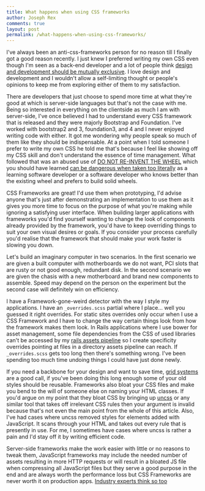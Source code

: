 ```yaml
---
title: What happens when using CSS frameworks
author: Joseph Rex
comments: true
layout: post
permalink: /what-happens-when-using-css-frameworks/
---
```

I've always been an anti-css-frameworks person for no reason till I finally got a good reason recently. I just knew I preferred writing my own CSS even though I'm seen as a back-end developer and a lot of people think [design and development should be mutually exclusive][1]. I love design and development and I wouldn't allow a self-limiting thought or people's opinions to keep me from exploring either of them to my satisfaction.
<!--more-->

There are developers that just choose to spend more time at what they're good at which is server-side languages but that's not the case with me. Being so interested in everything on the clientside as much I am with server-side, I've once believed I had to understand every CSS framework that is released and they were majorly Bootstrap and Foundation. I've worked with bootstrap2 and 3, foundation3, and 4 and I never enjoyed writing code with either. It got me wondering why people speak so much of them like they should be indispensable. At a point when I told someone I prefer to write my own CSS he told me that's because I feel like showing off my CSS skill and don't understand the essence of time management. What followed that was an abused use of [DO NOT RE-INVENT THE WHEEL][2] which you should have learned [can be dangerous when taken too literally][3] as a learning software developer or a software developer who knows better than the existing wheel and prefers to build solid wheels.

CSS Frameworks are great! I'd use them when prototyping, I'd advise anyone that's just after demonstrating an implementation to use them as it gives you more time to focus on the purpose of what you're making while ignoring a satisfying user interface. When building larger applications with frameworks you'd find yourself wanting to change the look of components already provided by the framework, you'd have to keep overriding things to suit your own visual desires or goals. If you consider your process carefully you'd realise that the framework that should make your work faster is slowing you down.

Let's build an imaginary computer in two scenarios. In the first scenario we are given a built computer with motherboards we do not want, PCI slots that are rusty or not good enough, redundant disk. In the second scenario we are given the chasis with a new motherboard and brand new components to assemble. Speed may depend on the person on the experiment but the second case will definitely win on efficiency.

I have a Framework-gone-weird detector with the way I style my applications. I have an `_overrides.scss` partial where I place... well you guessed it right overrides. For static sites overrides only occur when I use a CSS Framework and I have to change the way certain things look from how the framework makes them look. In Rails applications where I use bower for asset management, some file dependencies from the CSS of used libraries can't be accessed by my [rails assets pipeline][4] so I create specificity overrides pointing at files in a directory assets pipeline can reach. If `_overrides.scss` gets too long then there's something wrong. I've been spending too much time undoing things I could have just done newly.

If you need a backbone for your design and want to save time, [grid systems][5] are a good call, if you've been doing this long enough some of your old styles should be reusable. Frameworks also bloat your CSS files and make you bend to the will of someone else on naming your HTML classes. If you'd argue on my point that they bloat CSS by bringing up [uncss][6] or any similar tool that takes off irrelevant CSS rules then your argument is invalid because that's not even the main point from the whole of this article. Also, I've had cases where uncss removed styles for elements added with JavaScript. It scans through your HTML and takes out every rule that is presently in use. For me, I sometimes have cases where uncss is rather a pain and I'd stay off it by writing efficient code.

Server-side frameworks make the work easier with little or no reasons to tweak them, JavaScript frameworks may include the needed number of assets resulting in more HTTP requests or will result in a bloated JS file when compressing all JavaScript files but they serve a good purpose in the end and are always worth the performance loss but CSS Frameworks are never worth it on production apps. [Industry experts think so too][7]

[1]: http://uxdiogenes.com/blog/on-being-a-designer-and-a-developer-not-quite-unicorn-rare
[2]: https://en.wikipedia.org/wiki/Reinventing_the_wheel
[3]: https://blog.codinghorror.com/dont-reinvent-the-wheel-unless-you-plan-on-learning-more-about-wheels/
[4]: http://guides.rubyonrails.org/asset_pipeline.html
[5]: http://www.thegridsystem.org/
[6]: http://bit.ly/uncss
[7]: https://psdtowp.net/best-responsive-css-frameworks.html#jeremy-keith